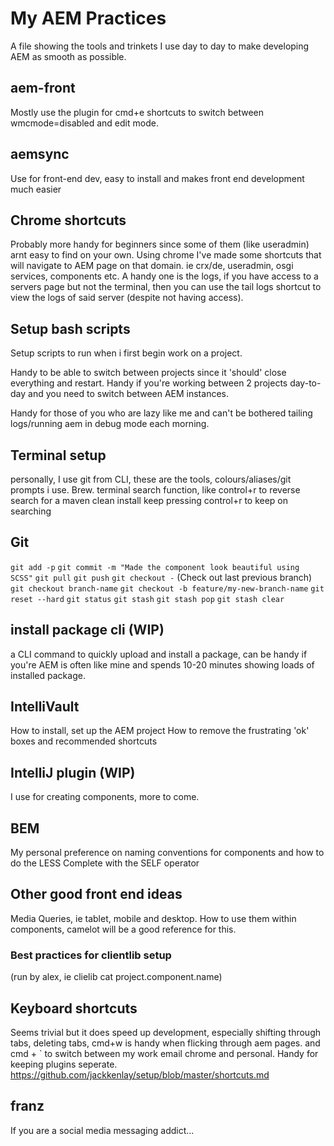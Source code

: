 
# My AEM Practices
A file showing the tools and trinkets I use day to day to make developing AEM as smooth as possible.

## aem-front
Mostly use the plugin for cmd+e shortcuts to switch between wmcmode=disabled and edit mode.

## aemsync
Use for front-end dev, easy to install and makes front end development much easier

## Chrome shortcuts
Probably more handy for beginners since some of them (like useradmin) arnt easy to find on your own.
Using chrome I've made some shortcuts that will navigate to AEM page on that domain.
ie crx/de, useradmin, osgi services, components etc.
A handy one is the logs, if you have access to a servers page but not the terminal, then you can use the tail logs shortcut to view the logs of said server (despite not having access).

## Setup bash scripts
Setup scripts to run when i first begin work on a project.

Handy to be able to switch between projects since it 'should' close everything and restart. Handy if you're working between 2 projects day-to-day and you need to switch between AEM instances.

Handy for those of you who are lazy like me and can't be bothered tailing logs/running aem in debug mode each morning.

## Terminal setup
personally, I use git from CLI, these are the tools, colours/aliases/git prompts i use. Brew.
terminal search function, like control+r to reverse search for a maven clean install
keep pressing control+r to keep on searching

## Git
```git add -p```
```git commit -m "Made the component look beautiful using SCSS"```
```git pull```
```git push```
```git checkout -``` (Check out last previous branch)
```git checkout branch-name```
```git checkout -b feature/my-new-branch-name```
```git reset --hard```
```git status```
```git stash```
```git stash pop```
```git stash clear```


## install package cli (WIP)
a CLI command to quickly upload and install a package, can be handy if you're AEM is often like mine and spends 10-20 minutes showing loads of installed package.

## IntelliVault
How to install, set up the AEM project
How to remove the frustrating 'ok' boxes and recommended shortcuts

## IntelliJ plugin (WIP)
I use for creating components, more to come.

## BEM
My personal preference on naming conventions for components and how to do the LESS
Complete with the SELF operator

## Other good front end ideas
Media Queries, ie tablet, mobile and desktop. How to use them within components, camelot will be a good reference for this.

### Best practices for clientlib setup
(run by alex, ie clielib cat project.component.name)

## Keyboard shortcuts
Seems trivial but it does speed up development, especially shifting through tabs, deleting tabs, cmd+w is handy when flicking through aem pages. and cmd + \` to switch between my work email chrome and personal. Handy for keeping plugins seperate.
https://github.com/jackkenlay/setup/blob/master/shortcuts.md

## franz
If you are a social media messaging addict...
